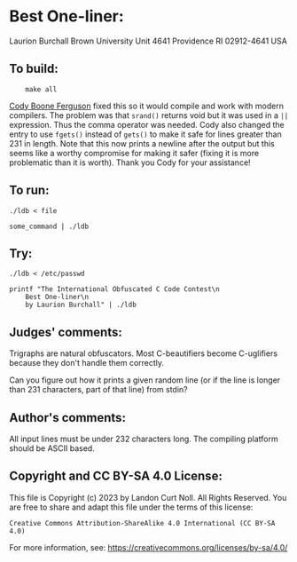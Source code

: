 # Best One-liner:

Laurion Burchall
Brown University
Unit 4641
Providence RI 02912-4641
USA

## To build:

        make all

[Cody Boone Ferguson](/winners.html#Cody_Boone_Ferguson) fixed this so it would
compile and work with modern compilers. The problem was that `srand()` returns
void but it was used in a `||` expression. Thus the comma operator was needed.
Cody also changed the entry to use `fgets()` instead of `gets()` to make it
safe for lines greater than 231 in length. Note that this now prints a newline
after the output but this seems like a worthy compromise for making it safer
(fixing it is more problematic than it is worth). Thank you Cody for your
assistance!


## To run:

	./ldb < file

	some_command | ./ldb


## Try:

	./ldb < /etc/passwd

	printf "The International Obfuscated C Code Contest\n
		Best One-liner\n
		by Laurion Burchall" | ./ldb

## Judges' comments:

Trigraphs are natural obfuscators.  Most C-beautifiers become C-uglifiers
because they don't handle them correctly.

Can you figure out how it prints a given random line (or if the line is longer
than 231 characters, part of that line) from stdin?

## Author's comments:

All input lines must be under 232 characters long.  The compiling
platform should be ASCII based.

## Copyright and CC BY-SA 4.0 License:

This file is Copyright (c) 2023 by Landon Curt Noll.  All Rights Reserved.
You are free to share and adapt this file under the terms of this license:

    Creative Commons Attribution-ShareAlike 4.0 International (CC BY-SA 4.0)

For more information, see: https://creativecommons.org/licenses/by-sa/4.0/
